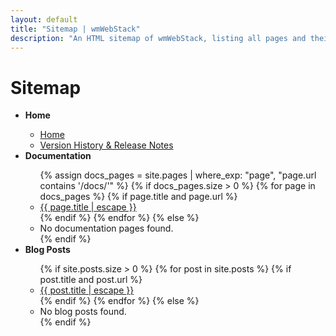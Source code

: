 ```yaml
---
layout: default
title: "Sitemap | wmWebStack"
description: "An HTML sitemap of wmWebStack, listing all pages and their categories."
---
```


<h1>Sitemap</h1>

<ul>
  <li><strong>Home</strong></li>
  <ul>
    <li><a href="{{ site.url }}/">Home</a></li>
    <li><a href="{{ site.url }}/version-log">Version History & Release Notes</a></li>
    <!-- Add other specific home directory pages if necessary -->
  </ul>

  <li><strong>Documentation</strong></li>
  <ul>
    {% assign docs_pages = site.pages | where_exp: "page", "page.url contains '/docs/'" %}
    {% if docs_pages.size > 0 %}
      {% for page in docs_pages %}
        {% if page.title and page.url %}
          <li><a href="{{ site.url }}{{ page.url | remove: ".md" | remove: ".html" }}">{{ page.title | escape }}</a></li>
        {% endif %}
      {% endfor %}
    {% else %}
      <li>No documentation pages found.</li>
    {% endif %}
  </ul>

  <li><strong>Blog Posts</strong></li>
  <ul>
    {% if site.posts.size > 0 %}
      {% for post in site.posts %}
        {% if post.title and post.url %}
          <li><a href="{{ site.url }}{{ post.url | remove: ".html" }}">{{ post.title | escape }}</a></li>
        {% endif %}
      {% endfor %}
    {% else %}
      <li>No blog posts found.</li>
    {% endif %}
  </ul>
</ul>
